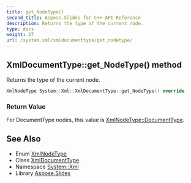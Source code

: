 ```yaml
---
title: get_NodeType()
second_title: Aspose.Slides for C++ API Reference
description: Returns the type of the current node.
type: docs
weight: 27
url: /system.xml/xmldocumenttype/get_nodetype/
---
```

## XmlDocumentType::get_NodeType() method


Returns the type of the current node.

```cpp
XmlNodeType System::Xml::XmlDocumentType::get_NodeType() override
```


### Return Value

For DocumentType nodes, this value is [XmlNodeType::DocumentType](../../xmlnodetype/).

## See Also

* Enum [XmlNodeType](../../xmlnodetype/)
* Class [XmlDocumentType](../)
* Namespace [System::Xml](../../)
* Library [Aspose.Slides](../../../)